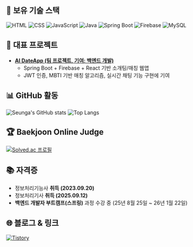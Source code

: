 


## 🚀 보유 기술 스택
![HTML](https://img.shields.io/badge/HTML-E34F26?style=for-the-badge&logo=html5&logoColor=white)
![CSS](https://img.shields.io/badge/CSS-1572B6?style=for-the-badge&logo=css3&logoColor=white)
![JavaScript](https://img.shields.io/badge/JavaScript-F7DF1E?style=for-the-badge&logo=javascript&logoColor=black)
![Java](https://img.shields.io/badge/Java-007396?style=for-the-badge&logo=java&logoColor=white)
![Spring Boot](https://img.shields.io/badge/SpringBoot-6DB33F?style=for-the-badge&logo=springboot&logoColor=white)
![Firebase](https://img.shields.io/badge/Firebase-FFCA28?style=for-the-badge&logo=firebase&logoColor=black)
![MySQL](https://img.shields.io/badge/MySQL-4479A1?style=for-the-badge&logo=mysql&logoColor=white)



## 📂 대표 프로젝트
- **[AI DateApp (팀 프로젝트, 기여: 백엔드 개발)](https://github.com/lola161385/AI_DateApp_Capstone)**
  - Spring Boot + Firebase + React 기반 소개팅/매칭 웹앱
  - JWT 인증, MBTI 기반 매칭 알고리즘, 실시간 채팅 기능 구현에 기여



## 📊 GitHub 활동
![Seunga's GitHub stats](https://github-readme-stats.vercel.app/api?username=seunga03&show_icons=true&theme=default)
![Top Langs](https://github-readme-stats.vercel.app/api/top-langs/?username=seunga03&layout=compact&theme=default)



## 🏆 Baekjoon Online Judge
[![Solved.ac 프로필](http://mazassumnida.wtf/api/v2/generate_badge?boj=seunga03)](https://solved.ac/seunga03)



## 📚 자격증
- 정보처리기능사 **취득 (2023.09.20)**  
- 정보처리기사 **취득 (2025.09.12)**
- **백엔드 개발자 부트캠프(스프링)** 과정 수강 중 (25년 8월 25일 ~ 26년 1월 22일)



## 🌐 블로그 & 링크
[![Tistory](https://img.shields.io/badge/Tistory-000000?style=for-the-badge&logo=tistory&logoColor=white)](https://co-din9.tistory.com/)

